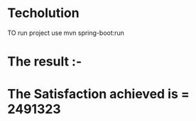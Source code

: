 # Techolution

TO run project use
mvn spring-boot:run

The result :- 
====================================================
The Satisfaction achieved is = 2491323
====================================================
